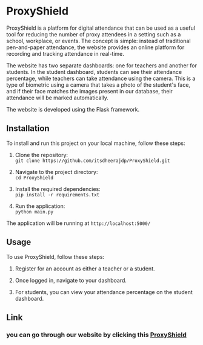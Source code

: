 # ProxyShield

ProxyShield is a platform for digital attendance that can be used as a useful tool for reducing the number of proxy attendees in a setting such as a school, workplace, or events. The concept is simple: instead of traditional pen-and-paper attendance, the website provides an online platform for recording and tracking attendance in real-time. 

The website has two separate dashboards: one for teachers and another for students. In the student dashboard, students can see their attendance percentage, while teachers can take attendance using the camera. This is a type of biometric using a camera that takes a photo of the student's face, and if their face matches the images present in our database, their attendance will be marked automatically. 

The website is developed using the Flask framework.

## Installation

To install and run this project on your local machine, follow these steps:

1. Clone the repository: <br>
```git clone https://github.com/itsdheerajdp/ProxyShield.git```

2. Navigate to the project directory:<br>
```cd ProxyShield```

3. Install the required dependencies:<br>
```pip install -r requirements.txt```
4. Run the application:<br>
```python main.py```

The application will be running at `http://localhost:5000/`

## Usage

To use ProxyShield, follow these steps:

1. Register for an account as either a teacher or a student.

2. Once logged in, navigate to your dashboard.

3. For students, you can view your attendance percentage on the student dashboard.




## Link
### you can go through our website by clicking this [ProxyShield](https://proxyshield.onrender.com/)

